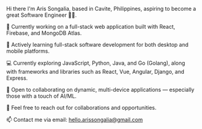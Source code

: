 Hi there
I'm Aris Songalia, based in Cavite, Philippines, aspiring to become a great Software Engineer 🧑‍💻.

🔭 Currently working on a full-stack web application built with React, Firebase, and MongoDB Atlas.

🌱 Actively learning full-stack software development for both desktop and mobile platforms.

💻 Currently exploring JavaScript, Python, Java, and Go (Golang), along with frameworks and libraries such as React, Vue, Angular, Django, and Express.

👯 Open to collaborating on dynamic, multi-device applications — especially those with a touch of AI/ML.

💬 Feel free to reach out for collaborations and opportunities.

📫 Contact me via email: hello.arissongalia@gmail.com
